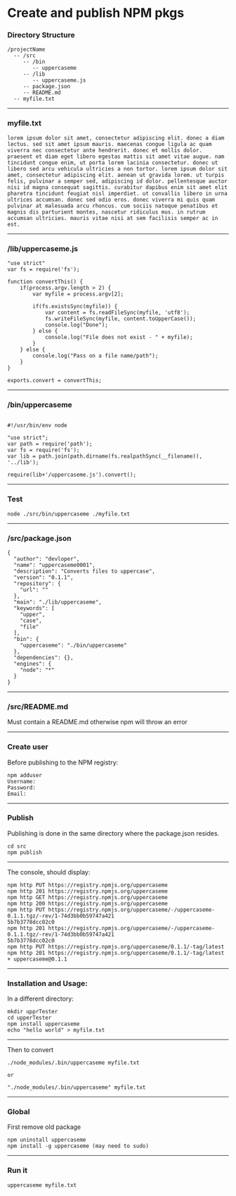 # Create and publish NPM pkgs

### Directory Structure

```
/projectName
  -- /src
     -- /bin
        -- uppercaseme
     -- /lib
        -- uppercaseme.js
     -- package.json
     -- README.md
  -- myfile.txt          
```

---

### myfile.txt

```
lorem ipsum dolor sit amet, consectetur adipiscing elit. donec a diam lectus. sed sit amet ipsum mauris. maecenas congue ligula ac quam viverra nec consectetur ante hendrerit. donec et mollis dolor. praesent et diam eget libero egestas mattis sit amet vitae augue. nam tincidunt congue enim, ut porta lorem lacinia consectetur. donec ut libero sed arcu vehicula ultricies a non tortor. lorem ipsum dolor sit amet, consectetur adipiscing elit. aenean ut gravida lorem. ut turpis felis, pulvinar a semper sed, adipiscing id dolor. pellentesque auctor nisi id magna consequat sagittis. curabitur dapibus enim sit amet elit pharetra tincidunt feugiat nisl imperdiet. ut convallis libero in urna ultrices accumsan. donec sed odio eros. donec viverra mi quis quam pulvinar at malesuada arcu rhoncus. cum sociis natoque penatibus et magnis dis parturient montes, nascetur ridiculus mus. in rutrum accumsan ultricies. mauris vitae nisi at sem facilisis semper ac in est.
```

---

### /lib/uppercaseme.js

```   
"use strict"
var fs = require('fs');

function convertThis() {
    if(process.argv.length > 2) {
        var myfile = process.argv[2];

        if(fs.existsSync(myfile)) {
            var content = fs.readFileSync(myfile, 'utf8');
            fs.writeFileSync(myfile, content.toUpperCase());
            console.log("Done");
        } else {
            console.log("File does not exist - " + myfile);
        }
    } else {
        console.log("Pass on a file name/path");
    }
}

exports.convert = convertThis;
```

---

### /bin/uppercaseme

```
   
#!/usr/bin/env node

"use strict";
var path = require('path');
var fs = require('fs');
var lib = path.join(path.dirname(fs.realpathSync(__filename)), '../lib');

require(lib+'/uppercaseme.js').convert();
```

---

### Test

```
node ./src/bin/uppercaseme ./myfile.txt
```

---

### /src/package.json

```
{
  "author": "devloper",
  "name": "uppercaseme0001",
  "description": "Converts files to uppercase",
  "version": "0.1.1",
  "repository": {
    "url": ""
  },
  "main": "./lib/uppercaseme",
  "keywords": [
    "upper",
    "case",
    "file"
  ],
  "bin": {
    "uppercaseme": "./bin/uppercaseme"
  },
  "dependencies": {},
  "engines": {
    "node": "*"
  }
}
```

---

### /src/README.md

Must contain a README.md otherwise npm will throw an error

---

### Create user

Before publishing to the NPM registry:

```
npm adduser
Username:
Password:
Email:
```

---

### Publish

Publishing is done in the same directory where the package.json resides.

```
cd src
npm publish
```

---

The console, should display:

```
npm http PUT https://registry.npmjs.org/uppercaseme
npm http 201 https://registry.npmjs.org/uppercaseme
npm http GET https://registry.npmjs.org/uppercaseme
npm http 200 https://registry.npmjs.org/uppercaseme
npm http PUT https://registry.npmjs.org/uppercaseme/-/uppercaseme-0.1.1.tgz/-rev/1-74d3bb0b59747a421
5b7b3778dcc02c0
npm http 201 https://registry.npmjs.org/uppercaseme/-/uppercaseme-0.1.1.tgz/-rev/1-74d3bb0b59747a421
5b7b3778dcc02c0
npm http PUT https://registry.npmjs.org/uppercaseme/0.1.1/-tag/latest
npm http 201 https://registry.npmjs.org/uppercaseme/0.1.1/-tag/latest
+ uppercaseme@0.1.1
```

---

### Installation and Usage:

In a different directory:

```
mkdir upprTester
cd upperTester
npm install uppercaseme
echo "hello world" > myfile.txt
```

---

Then to convert

```
./node_modules/.bin/uppercaseme myfile.txt

or

"./node_modules/.bin/uppercaseme" myfile.txt
```

---

### Global

First remove old package

```
npm uninstall uppercaseme
npm install -g uppercaseme (may need to sudo)
```

---

### Run it

```
uppercaseme myfile.txt
```
